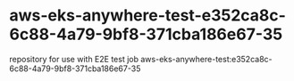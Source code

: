 # aws-eks-anywhere-test-e352ca8c-6c88-4a79-9bf8-371cba186e67-35
repository for use with E2E test job aws-eks-anywhere-test:e352ca8c-6c88-4a79-9bf8-371cba186e67-35
